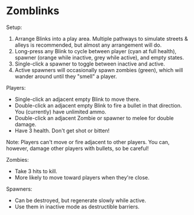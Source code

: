 # Zomblinks
 
 Setup:
 1. Arrange Blinks into a play area. Multiple pathways to simulate streets & alleys is recommended, but almost any arrangement will do.
 2. Long-press any Blink to cycle between player (cyan at full health), spawner (orange while inactive, grey while active), and empty states.
 3. Single-click a spawner to toggle between inactive and active.
 4. Active spawners will occasionally spawn zombies (green), which will wander around until they "smell" a player.

 Players:
 - Single-click an adjacent empty Blink to move there.
 - Double-click an adjacent empty Blink to fire a bullet in that direction. You (currently) have unlimited ammo.
 - Double-click an adjacent Zombie or spawner to melee for double damage.
 - Have 3 health. Don't get shot or bitten!

 Note: Players can't move or fire adjacent to other players. You can, however, damage other players with bullets, so be careful!

 Zombies:
 - Take 3 hits to kill.
 - More likely to move toward players when they're close.

 Spawners:
 - Can be destroyed, but regenerate slowly while active.
 - Use them in inactive mode as destructible barriers.
